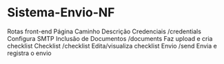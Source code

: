 # Sistema-Envio-NF
Rotas front-end
Página	Caminho	Descrição
Credenciais	/credentials	Configura SMTP
Inclusão de Documentos	/documents	Faz upload e cria checklist
Checklist	/checklist	Edita/visualiza checklist
Envio	/send	Envia e registra o envio